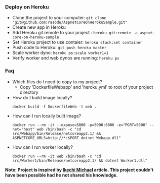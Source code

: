 ### Deploy on Heroku
- Clone the project to your computer: ```git clone "git@github.com:rasodu/AspnetCoreOnHerokuSample.git"```
- Create new app in Heroku
- Add Heroku git remote to your project : ```heroku git:remote -a aspnet-core-on-heroku-sample```
- Set Heroku project to use contaier: ```heroku stack:set container```
- Push code to Heroku: ```git push heroku master```
- Scale worker dyno: ```heroku ps:scale worker1=1```
- Verify worker and web dynos are running: ```heroku ps```

### Faq
- Which files do I need to copy to my project?
  - Copy 'DockerfileWebapp' and 'heroku.yml' to root of your project directory
- How do I build image locally?
  ```
  docker build -f DockerfileWeb -t web .
  ```
- How can I run locally built image?
  ```
  docker run --rm -it --expose=5000 -p=5000:5000 -e="PORT=5000" --net="host" web /bin/bash -c "cd src/Webapp/bin/Release/netcoreapp2.1/ && ASPNETCORE_URLS=http://*:$PORT dotnet Webapp.dll"
  ```
- How can I run worker locally?
  ```
  docker run --rm -it web /bin/bash -c "cd src/Worker1/bin/Release/netcoreapp2.1/ && dotnet Worker1.dll"
  ```

**Note: Project is inspired by [Ikechi Michael](https://blog.devcenter.co/deploy-asp-net-core-2-0-apps-on-heroku-eea8efd918b6) article. This project couldn't have been possible had he not shared his knowledge.**
